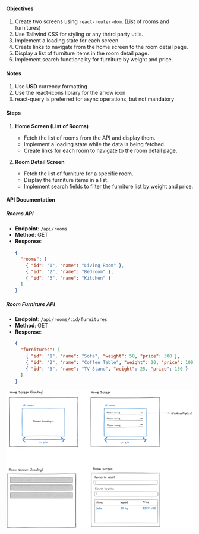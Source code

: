 #### Objectives

1. Create two screens using `react-router-dom`. (List of rooms and furnitures)
2. Use Tailwind CSS for styling or any thrird party utils.
3. Implement a loading state for each screen.
4. Create links to navigate from the home screen to the room detail page.
5. Display a list of furniture items in the room detail page.
6. Implement search functionality for furniture by weight and price.

#### Notes

1. Use **USD** currency formatting 
2. Use the react-icons library for the arrow icon
3. react-query is preferred for async operations, but not mandatory 

#### Steps

1. **Home Screen (List of Rooms)**

   - Fetch the list of rooms from the API and display them.
   - Implement a loading state while the data is being fetched.
   - Create links for each room to navigate to the room detail page.

2. **Room Detail Screen**
   - Fetch the list of furniture for a specific room.
   - Display the furniture items in a list.
   - Implement search fields to filter the furniture list by weight and price.

#### API Documentation

##### Rooms API

- **Endpoint**: `/api/rooms`
- **Method**: GET
- **Response**:
  ```json
  {
    "rooms": [
      { "id": "1", "name": "Living Room" },
      { "id": "2", "name": "Bedroom" },
      { "id": "3", "name": "Kitchen" }
    ]
  }
  ```

##### Room Furniture API

- **Endpoint**: `/api/rooms/:id/furnitures`
- **Method**: GET
- **Response**:
  ```json
  {
    "furnitures": [
      { "id": "1", "name": "Sofa", "weight": 50, "price": 300 },
      { "id": "2", "name": "Coffee Table", "weight": 20, "price": 100 },
      { "id": "3", "name": "TV Stand", "weight": 25, "price": 150 }
    ]
  }
  ```

![spec!](/react/spec.png)

